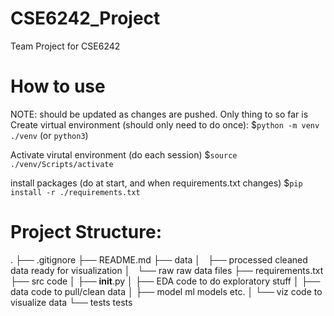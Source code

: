 # CSE6242_Project
Team Project for CSE6242

# How to use
NOTE: should be updated as changes are pushed.
Only thing to so far is 
Create virtual environment (should only need to do once):
$`python -m venv ./venv`  (or `python3`)

Activate virutal environment (do each session)
$`source ./venv/Scripts/activate`

install packages (do at start, and when requirements.txt changes)
$`pip install -r ./requirements.txt`

# Project Structure:
.
├── .gitignore
├── README.md
├── data
│   ├── processed       cleaned data ready for visualization
│   └── raw             raw data files
├── requirements.txt    
├── src                 code
│    ├── __init__.py
│    ├── EDA            code to do exploratory stuff
│    ├── data           code to pull/clean data
│    ├── model          ml models etc.
│    └── viz            code to visualize data
└── tests               tests    
